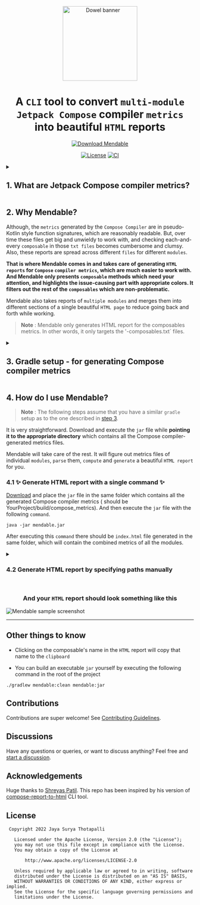 <div align="center">

  <a>
    <picture>
      <source media="(prefers-color-scheme: dark)" srcset="https://user-images.githubusercontent.com/37530409/205920274-d4cd2c4e-92d9-40d8-ac0f-39e8374600d6.svg" height="200">
      <img alt="Dowel banner" src="https://user-images.githubusercontent.com/37530409/205920279-1c22ea9e-1f81-45d9-9994-01785e9ab473.svg" height="200">
    </picture>
  </a>

  <h1>A <code>CLI</code> tool to convert <code>multi-module</code></br><code>Jetpack Compose</code> compiler <code>metrics</code></br>into beautiful <code>HTML</code> reports</h1>

  <a href="https://github.com/jayasuryat/mendable/releases/download/0.5.0/mendable.jar"><img alt="Download Mendable" src="https://img.shields.io/badge/Mendable.jar-0.5.0-%2306090E?style=for-the-badge&logo=jetpackcompose"/></a>
  
   <p align="center">
    <a href="https://opensource.org/licenses/Apache-2.0"><img alt="License" src="https://img.shields.io/badge/License-Apache%202.0-blue.svg"/></a>
    <a href="https://github.com/jayasuryat/mendable/actions/workflows/main.yml"><img alt="CI" src="https://github.com/jayasuryat/mendable/actions/workflows/main.yml/badge.svg"/></a>
  </p>

</div>

<details>
  <summary><h2>1. What are Jetpack Compose compiler metrics?</h2></summary>

The [`Compose`](https://developer.android.com/jetpack/compose) `Compiler plugin` can generate `reports/metrics` around
certain Compose-specific concepts that can be useful in understanding what is happening with some of the `Compose` code
at a fine-grained level.

It can output various performance-related `metrics` at build time, allowing us to peek behind the curtains and see where
any potential `performance issues` are.

Read more [here](https://github.com/androidx/androidx/blob/androidx-main/compose/compiler/design/compiler-metrics.md)

</details>

## 2. Why Mendable?

Although, the `metrics` generated by the `Compose Compiler` are in pseudo-Kotlin style function signatures, which are
reasonably readable. But, over time these files get big and unwieldy to work with, and checking
each-and-every `composable` in those `txt files` becomes cumbersome and clumsy. Also, these reports are spread across
different `files` for different `modules`.

**That is where Mendable comes in and takes care of generating `HTML reports` for `Compose` `compiler metrics`, which
are much easier to work with. And Mendable only presents `composable` methods which need your attention, and highlights
the issue-causing part with appropriate colors. It filters out the rest of the `composables` which are
non-problematic.**

Mendable also takes reports of `multiple modules` and merges them into different sections of a single
beautiful `HTML page` to reduce going back and forth while working.

> **Note** : Mendable only generates HTML report for the composables metrics. In other words, it only targets
> the '<module>-composables.txt` files.

<details>
  <summary><h2>3. Gradle setup - for generating Compose compiler metrics</h2></summary>

Add the following lines to your **root project's** `build.gradle` file. This will direct the Compose compiler to
generate metrics and save all of them into the **root project's** `build folder` (for all of the `modules`).

<details open>
  <summary><code>Groovy</code></summary>

``` groovy
subprojects {
    tasks.withType(org.jetbrains.kotlin.gradle.tasks.KotlinCompile).configureEach {
        kotlinOptions {
            // Trigger this with:
            // ./gradlew assembleRelease -PenableMultiModuleComposeReports=true --rerun-tasks
            if (project.findProperty("enableMultiModuleComposeReports") == "true") {
                freeCompilerArgs += ["-P", "plugin:androidx.compose.compiler.plugins.kotlin:reportsDestination=" + rootProject.buildDir.absolutePath + "/compose_metrics/"]
                freeCompilerArgs += ["-P", "plugin:androidx.compose.compiler.plugins.kotlin:metricsDestination=" + rootProject.buildDir.absolutePath + "/compose_metrics/"]
            }
        }
    }
}
```

</details>

<details>
  <summary><code>Kotlin scipt</code></summary>

```kotlin
allprojects {
    tasks.withType(org.jetbrains.kotlin.gradle.dsl.KotlinCompile::class.java).configureEach {
        kotlinOptions {
            // Trigger this with:
            // ./gradlew assembleRelease -PenableMultiModuleComposeReports=true --rerun-tasks
            if (project.findProperty("enableMultiModuleComposeReports") == "true") {
                freeCompilerArgs += listOf("-P", "plugin:androidx.compose.compiler.plugins.kotlin:reportsDestination=" + rootProject.buildDir.absolutePath + "/compose_metrics/")
                freeCompilerArgs += listOf("-P", "plugin:androidx.compose.compiler.plugins.kotlin:metricsDestination=" + rootProject.buildDir.absolutePath + "/compose_metrics/")
            }
        }
    }
}
```

</details>

With the above setup, you can generate Compose compiler metrics by executing the following `command` in the `terminal`
window.

```
./gradlew assembleRelease -PenableMultiModuleComposeReports=true --rerun-tasks
```

</details>

## 4. How do I use Mendable?

> **Note** : The following steps assume that you have a similar `gradle` setup as to the one described
> in [step 3](https://github.com/jayasuryat/mendable#3-gradle-setup---for-generating-compose-compiler-metrics).

It is very straightforward. Download and execute the `jar` file while **pointing it to the appropriate directory** which
contains all the Compose compiler-generated metrics files.

Mendable will take care of the rest. It will figure out metrics files of individual `modules`, `parse` them, `compute`
and `generate` a beautiful `HTML report` for you.

### 4.1 ✨ Generate HTML report with a single command ✨

[Download](https://github.com/jayasuryat/mendable/releases/download/0.5.0/mendable.jar) and place the `jar` file in the same folder which contains all the generated Compose compiler metrics (
should be YourProject/build/compose_metrics). And then execute the `jar` file with the following `command`.

```
java -jar mendable.jar
```

After executing this `command` there should be `index.html` file generated in the same folder, which will contain the
combined metrics of all the modules.

<details>
    <summary><h3>4.2 Generate HTML report by specifying paths manually</h3></summary>

While the above method is the easiest, and should work fine for most of the use cases, Mendable also supports reading
and writing files to custom locations. The following are the supported options via `CLI arguments`.

```
java -jar mendable.jar
    --composablesReportsPath, -i  [Default value : <Current working dir>] -> Path to the directory containing all of the composables.txt files
    --htmlOutputPath, -o          [Default value : <Current working dir>] -> HTML output directory
    --outputName, -oName          [Default value : "index"]               -> Name of the output HTML file
    --help, -h                                                            -> Usage info
```

For example :

```
java -jar mendable.jar
    -i /Users/username/Desktop/Your-project/build/compose_metrics \
    -o /Users/username/Desktop/Reports \
    -oName Your-project-metrics \
```

For the above command, files will be `read` from '/Users/username/Desktop/Your-project/build/compose_metrics' and
the `output` file will be `saved` at '/Users/username/Desktop/Reports' and that file will be `named` '
Your-project-metrics.html'.
</details>

<div align="center">
  <br>
  <h3>And your <code>HTML</code> report should look something like this</h3>
</div>

![Mendable sample screenshot](https://user-images.githubusercontent.com/37530409/206190055-33332a9c-f953-40d0-82a7-8d8df5d796f0.png)

---

## Other things to know
* Clicking on the composable's name in the `HTML` report will copy that name to the `clipboard`

* You can build an executable `jar` yourself by executing the following command in the root of the project
```
./gradlew mendable:clean mendable:jar
```

## Contributions
Contributions are super welcome! See [Contributing Guidelines](https://github.com/jayasuryat/mendable/blob/main/CONTRIBUTING.md).

## Discussions
Have any questions or queries, or want to discuss anything? Feel free and [start a discussion](https://github.com/jayasuryat/mendable/discussions).

## Acknowledgements
Huge thanks to [Shreyas Patil](https://github.com/PatilShreyas). This repo has been inspired by his version
of [compose-report-to-html](https://github.com/PatilShreyas/compose-report-to-html) CLI tool.

## License

```
 Copyright 2022 Jaya Surya Thotapalli

   Licensed under the Apache License, Version 2.0 (the "License");
   you may not use this file except in compliance with the License.
   You may obtain a copy of the License at

       http://www.apache.org/licenses/LICENSE-2.0

   Unless required by applicable law or agreed to in writing, software
   distributed under the License is distributed on an "AS IS" BASIS,
   WITHOUT WARRANTIES OR CONDITIONS OF ANY KIND, either express or implied.
   See the License for the specific language governing permissions and
   limitations under the License.
```
